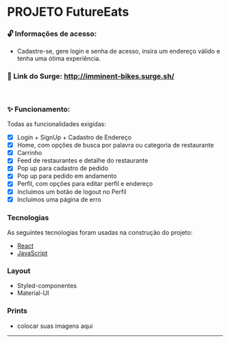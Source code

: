 # PROJETO FutureEats

### 🔓 Informações de acesso:
- Cadastre-se, gere login e senha de acesso, insira um endereço válido e tenha uma ótima experiência.

### 🔗 Link do Surge: http://imminent-bikes.surge.sh/

<br />

### ✨ Funcionamento:
Todas as funcionalidades exigidas:
- [x] Login + SignUp + Cadastro de Endereço
- [x] Home, com opções de busca por palavra ou categoria de restaurante
- [x] Carrinho
- [x] Feed de restaurantes e detalhe do restaurante
- [x] Pop up para cadastro de pedido
- [x] Pop up para pedido em andamento
- [x] Perfil, com opções para editar perfil e endereço
- [x] Incluímos um botão de logout no Perfil
- [x] Incluímos uma página de erro

### Tecnologias
As seguintes tecnologias foram usadas na construção do projeto:
- [React](https://pt-br.reactjs.org/)
- [JavaScript](https://www.javascript.com/)


### Layout
- Styled-componentes
- Material-UI

### Prints
- colocar suas imagens aqui

<hr />

